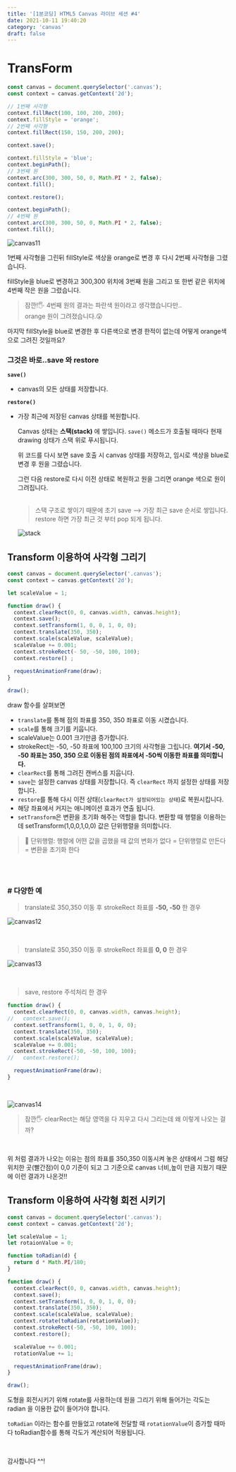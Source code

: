 ```yaml
---
title: '[1분코딩] HTML5 Canvas 라이브 세션 #4'
date: 2021-10-11 19:40:20
category: 'canvas'
draft: false
---
```


# TransForm

```js
const canvas = document.querySelector('.canvas');
const context = canvas.getContext('2d');

// 1번째 사각형
context.fillRect(100, 100, 200, 200);
context.fillStyle = 'orange';
// 2번째 사각형
context.fillRect(150, 150, 200, 200);

context.save();

context.fillStyle = 'blue';
context.beginPath();
// 3번째 원
context.arc(300, 300, 50, 0, Math.PI * 2, false);
context.fill();

context.restore();

context.beginPath();
// 4번째 원
context.arc(300, 300, 50, 0, Math.PI * 2, false);
context.fill();
```

![canvas11](./image/canvas11.png)

1번째 사각형을 그린뒤 fillStyle로 색상을 orange로 변경 후 다시 2번째 사각형을 그렸습니다.

fillStyle을 blue로 변경하고 300,300 위치에 3번째 원을 그리고 또 한번 같은 위치에 4번째 작은 원을 그렸습니다.

> 잠깐!🖐 4번째 원의 결과는 파란색 원이라고 생각했습니다만..  
orange 원이 그려졌습니다.😲

마지막 fillStyle을 blue로 변경한 후 다른색으로 변경 한적이 없는데 어떻게 orange색으로 그려진 것일까요?

### 그것은 바로..save 와 restore

**`save()`**

- canvas의 모든 상태를 저장합니다.

**`restore()`**

- 가장 최근에 저장된 canvas 상태를 복원합니다.

  Canvas 상태는 **스택(stack)** 에 쌓입니다. `save()` 메소드가 호출될 때마다 현재 drawing 상태가 스택 위로 푸시됩니다.

  위 코드를 다시 보면 save 호출 시 canvas 상태를 저장하고, 임시로 색상을 blue로 변경 후 원을 그렸습니다.

  그런 다음 restore로 다시 이전 상태로 복원하고 원을 그리면 orange 색으로 원이 그려집니다.  
  <br />

  > 스택 구조로 쌓이기 때문에 초기 save --> 가장 최근 save 순서로 쌓입니다.
   restore 하면 가장 최근 것 부터 pop 되게 됩니다.

  ![stack](./image/stack.png)

## Transform 이용하여 사각형 그리기

```js
const canvas = document.querySelector('.canvas');
const context = canvas.getContext('2d');

let scaleValue = 1;

function draw() {
  context.clearRect(0, 0, canvas.width, canvas.height);
  context.save();
  context.setTransform(1, 0, 0, 1, 0, 0);
  context.translate(350, 350);
  context.scale(scaleValue, scaleValue);
  scaleValue += 0.001;
  context.strokeRect(- 50, -50, 100, 100);
  context.restore() ;
 
  requestAnimationFrame(draw);
}

draw();
```

draw 함수를 살펴보면

- `translate`를 통해 점의 좌표를 350, 350 좌표로 이동 시켰습니다.
- `scale`를 통해 크기를 키웁니다.
- scaleValue는 0.001 크기만큼 증가합니다.
- strokeRect는 -50, -50 좌표에 100,100 크기의 사각형을 그립니다. **여기서 -50, -50 좌표는 350, 350 으로 이동된 점의 좌표에서 -50씩 이동한 좌표를 의미합니다.**
- `clearRect`를 통해 그려진 캔버스를 지웁니다.
- `save`는 설정한 canvas 상태를 저장합니다. 즉 `clearRect` 까지 설정한 상태를 저장합니다.
- `restore`를 통해 다시 이전 상태(`clearRect가 설정되어있는 상태`)로 복원시킵니다.
- 해당 좌표에서 커지는 애니메이션 효과가 연출 됩니다.
-  ```setTransform```은 변환을 초기화 해주는 역할을 합니다. 변환할 때 행렬을 이용하는데 setTransform(1,0,0,1,0,0) 값은 단위행렬을 의미합니다.

> 👵 단위행렬: 행렬에 어떤 값을 곱했을 때 값의 변화가 없다 = 단위행렬로 만든다 = 변환을 초기화 한다 

<br />
<br />


### # 다양한 예 

> translate로 350,350 이동 후 strokeRect 좌표를 **-50, -50** 한 경우  

![canvas12](./image/canvas12.png)

<br />

> translate로 350,350 이동 후 strokeRect 좌표를 **0, 0** 한 경우  

![canvas13](./image/canvas13.png)


<br />

 > save, restore 주석처리 한 경우

```js
function draw() {
  context.clearRect(0, 0, canvas.width, canvas.height);
//   context.save();
  context.setTransform(1, 0, 0, 1, 0, 0);
  context.translate(350, 350);
  context.scale(scaleValue, scaleValue);
  scaleValue += 0.001;
  context.strokeRect(-50, -50, 100, 100);
//   context.restore();

  requestAnimationFrame(draw);
}
```

<br />  

![canvas14](./image/canvas14.png) 

> 잠깐🖐 clearRect는 해당 영역을 다 지우고 다시 그리는데 왜 이렇게 나오는 걸까?

<br />  

위 처럼 결과가 나오는 이유는 점의 좌표를 350,350 이동시켜 놓은 상태에서 그럼 해당 위치한 곳(빨간점)이 0,0 기준이 되고 그 기준으로 canvas 너비,높이 만큼 지웠기 때문에 이런 결과가 나온것!!  

## Transform 이용하여 사각형 회전 시키기
```js
const canvas = document.querySelector('.canvas');
const context = canvas.getContext('2d');

let scaleValue = 1;
let rotaionValue = 0;

function toRadian(d) {
  return d * Math.PI/180;
}

function draw() {
  context.clearRect(0, 0, canvas.width, canvas.height);
  context.save();
  context.setTransform(1, 0, 0, 1, 0, 0);
  context.translate(350, 350);
  context.scale(scaleValue, scaleValue);
  context.rotate(toRadian(rotationValue));  
  context.strokeRect(-50, -50, 100, 100);
  context.restore();

  scaleValue += 0.001;
  rotationValue += 1;

  requestAnimationFrame(draw);
}

draw();
``` 

도형을 회전시키기 위해 rotate를 사용하는데 원을 그리기 위해 들어가는 각도는 radian 을 이용한 값이 들어가야 합니다.

```toRadian``` 이라는 함수를 만들었고 rotate에 전달할 때 ```rotationValue```이 증가할 때마다 toRadian함수를 통해 각도가 계산되어 적용됩니다.


<br />

감사합니다 ^^!